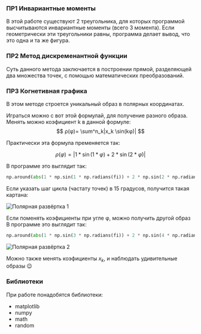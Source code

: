 ### ПР1 Инвариантные моменты
В этой работе существуют 2 треугольника, для которых программой высчитываются инвариантные моменты (всего 3 момента). Если геометрически эти треугольники равны, программа делает вывод, что это одна и та же фигура.

### ПР2 Метод дискременантной функции
Суть данного метода заключается в построении прямой, разделяющей два множества точек, с помощью математических преобразований.

### ПР3 Когнетивная графика
В этом методе строется уникальный образ в полярных координатах.

Играться можно с вот этой формулай, для получение разного образа.<br>
Менять можно коэфициент k в данной формуле:
$$ ρ(φ)= \sum^n_k|x_k \sin(kφ)| $$

Практически эта формула пременяется так:

$$ ρ(φ)= | 1 * \sin(1 * φ) + 2 * \sin(2 * φ)| $$

В программе это выглядит так:
```python
np.around(abs(1 * np.sin(1 * np.radians(fi)) + 2 * np.sin(2 * np.radians(fi))), decimals=10)
```
Если указать шаг цикла (частату точек) в 15 градусов, получится такая картана:

![Полярная развёртка 1](./res/Полярная_развертка.png)

Если поменять коэфициенты при угле φ, можно получить другой образ<br>
В программе это выглядит так:

```python
np.around(abs(1 * np.sin(3 * np.radians(fi)) + 2 * np.sin(4 * np.radians(fi))), decimals=10)
```

![Полярная развёртка 2](./res/Полярная_развертка2.png)

Можно также менять коэфициенты $x_k$, и наблюдать удивительные образы :wink:

### Библиотеки
При работе понадобятся библиотеки:
* matplotlib
* numpy
* math
* random